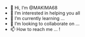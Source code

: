 - 👋 Hi, I’m @MAKIMA68
- 👀 I’m interested in helping you all
- 🌱 I’m currently learning ...
- 💞️ I’m looking to collaborate on ...
- 📫 How to reach me ...
!
<!---
MAKIMA68/MAKIMA68 is a ✨ special ✨ repository because its `README.md` (this file) appears on your GitHub profile.
You can click the Preview link to take a look at your changes.
--->
